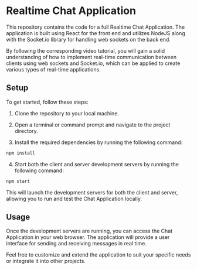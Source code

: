 # Realtime Chat Application

This repository contains the code for a full Realtime Chat Application. The application is built using React for the front end and utilizes NodeJS along with the Socket.io library for handling web sockets on the back end.

By following the corresponding video tutorial, you will gain a solid understanding of how to implement real-time communication between clients using web sockets and Socket.io, which can be applied to create various types of real-time applications.

## Setup

To get started, follow these steps:

1. Clone the repository to your local machine.

2. Open a terminal or command prompt and navigate to the project directory.

3. Install the required dependencies by running the following command:

```bash
npm install
```

4. Start both the client and server development servers by running the following command:

```bash
npm start
```

This will launch the development servers for both the client and server, allowing you to run and test the Chat Application locally.

## Usage

Once the development servers are running, you can access the Chat Application in your web browser. The application will provide a user interface for sending and receiving messages in real time.

Feel free to customize and extend the application to suit your specific needs or integrate it into other projects.
